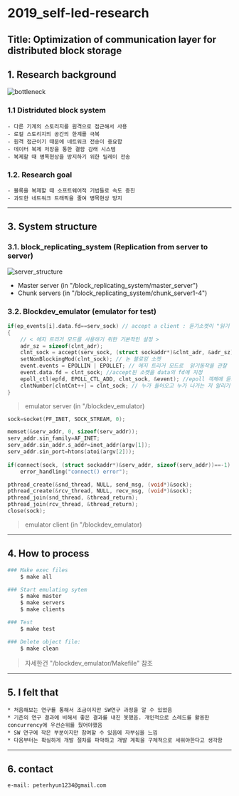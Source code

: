 # 2019_self-led-research
Title: Optimization of communication layer for distributed block storage
------------------------------------
## 1. Research background
![bottleneck](https://user-images.githubusercontent.com/46476398/69224648-4788de80-0bc0-11ea-9fbc-1183c16f46ee.PNG)
### 1.1 Distriduted block system
    - 다른 기계의 스토리지를 원격으로 접근해서 사용
    - 로컬 스토리지의 공간의 한계를 극복
    - 원격 접근이기 때문에 네트워크 전송이 중요함
    - 데이터 복제 저장을 통한 결함 감래 시스템
    - 복제할 때 병목현상을 방지하기 위한 릴레이 전송  
### 1.2. Research goal
    - 블록을 복제할 때 소프트웨어적 기법들로 속도 증진
    - 과도한 네트워크 트래픽을 줄여 병목현상 방지
---------------------------------------- 
## 3. System structure
### 3.1. block_replicating_system (Replication from server to server)
![server_structure](https://user-images.githubusercontent.com/46476398/69224657-4a83cf00-0bc0-11ea-88ac-ecb6e29da5f0.PNG)
* Master server (in "/block_replicating_system/master_server") 
* Chunk servers (in "/block_replicating_system/chunk_server1-4") 

### 3.2. Blockdev_emulator (emulator for test)
```c
if(ep_events[i].data.fd==serv_sock)	// accept a client : 듣기소켓이 "읽기 가능" 한 경우에 전송 소켓 생성 
{
	// < 에지 트리거 모드를 사용하기 위한 기본적인 설정 >
	adr_sz = sizeof(clnt_adr);
	clnt_sock = accept(serv_sock, (struct sockaddr*)&clnt_adr, &adr_sz);
	setNonBlockingMod(clnt_sock); // 논 블로킹 소켓
	event.events = EPOLLIN | EPOLLET; // 에지 트리거 모드로  읽기동작을 관찰
	event.data.fd = clnt_sock; //accept된 소켓을 data의 fd에 지정
	epoll_ctl(epfd, EPOLL_CTL_ADD, clnt_sock, &event); //epoll 객체에 듣기소켓을 등록
	clntNumber[clntCnt++] = clnt_sock; // 누가 들어오고 누가 나가는 지 알리기 위해
}
```
> emulator server (in "/blockdev_emulator)

```c
sock=socket(PF_INET, SOCK_STREAM, 0);

memset(&serv_addr, 0, sizeof(serv_addr));
serv_addr.sin_family=AF_INET;
serv_addr.sin_addr.s_addr=inet_addr(argv[1]);
serv_addr.sin_port=htons(atoi(argv[2]));
  
if(connect(sock, (struct sockaddr*)&serv_addr, sizeof(serv_addr))==-1)
	error_handling("connect() error");

pthread_create(&snd_thread, NULL, send_msg, (void*)&sock);
pthread_create(&rcv_thread, NULL, recv_msg, (void*)&sock);
pthread_join(snd_thread, &thread_return);
pthread_join(rcv_thread, &thread_return);
close(sock);
```
> emulator client (in "/blockdev_emulator)
----------------------------------------    
## 4. How to process
``` bash
### Make exec files
    $ make all

### Start emulating sytem
    $ make master
    $ make servers
    $ make clients

### Test
    $ make test

### Delete object file: 
    $ make clean
```
> 자세한건 "/blockdev_emulator/Makefile" 참조
----------------------------------------
## 5. I felt that
    * 처음해보는 연구를 통해서 조금이지만 SW연구 과정을 알 수 있었음
    * 기존의 연구 결과에 비해서 좋은 결과를 내진 못했음. 개인적으로 스레드를 활용한 concurrency에 우선순위를 뒀어야했음 
    * SW 연구에 작은 부분이지만 참여할 수 있음에 자부심을 느낌
    * 다음부터는 확실하게 개발 절차를 파악하고 개발 계획을 구체적으로 세워야한다고 생각함
----------------------------------------
## 6. contact
    e-mail: peterhyun1234@gmail.com
